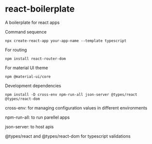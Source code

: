 # react-boilerplate

A boilerplate for react apps

Command sequence

`npx create-react-app your-app-name --template typescript`

For routing

`npm install react-router-dom`

For material UI theme

`npm @material-ui/core`

Development dependencies

`npm install -D cross-env npm-run-all json-server @types/react @types/react-dom`

cross-env: for managing configuration values in different environments

npm-run-all: to run parellel apps

json-server: to host apis

@types/react and @types/react-dom for typescript validations
